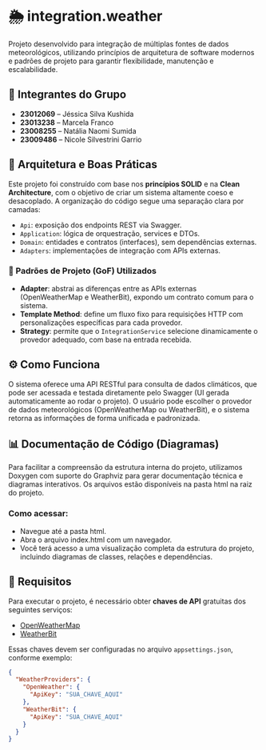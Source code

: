 # 🌦️ integration.weather
Projeto desenvolvido para integração de múltiplas fontes de dados meteorológicos, utilizando princípios de arquitetura de software modernos e padrões de projeto para garantir flexibilidade, manutenção e escalabilidade.

## 👥 Integrantes do Grupo

- **23012069** – Jéssica Silva Kushida  
- **23013238** – Marcela Franco  
- **23008255** – Natália Naomi Sumida  
- **23009486** – Nicole Silvestrini Garrio  

## 🧠 Arquitetura e Boas Práticas
Este projeto foi construído com base nos **princípios SOLID** e na **Clean Architecture**, com o objetivo de criar um sistema altamente coeso e desacoplado. A organização do código segue uma separação clara por camadas:
- `Api`: exposição dos endpoints REST via Swagger.
- `Application`: lógica de orquestração, services e DTOs.
- `Domain`: entidades e contratos (interfaces), sem dependências externas.
- `Adapters`: implementações de integração com APIs externas.

### 🧱 Padrões de Projeto (GoF) Utilizados
- **Adapter**: abstrai as diferenças entre as APIs externas (OpenWeatherMap e WeatherBit), expondo um contrato comum para o sistema.
- **Template Method**: define um fluxo fixo para requisições HTTP com personalizações específicas para cada provedor.
- **Strategy**: permite que o `IntegrationService` selecione dinamicamente o provedor adequado, com base na entrada recebida.

## ⚙️ Como Funciona
O sistema oferece uma API RESTful para consulta de dados climáticos, que pode ser acessada e testada diretamente pelo Swagger (UI gerada automaticamente ao rodar o projeto). O usuário pode escolher o provedor de dados meteorológicos (OpenWeatherMap ou WeatherBit), e o sistema retorna as informações de forma unificada e padronizada.

## 📊 Documentação de Código (Diagramas)
Para facilitar a compreensão da estrutura interna do projeto, utilizamos Doxygen com suporte do Graphviz para gerar documentação técnica e diagramas interativos.
Os arquivos estão disponíveis na pasta html na raiz do projeto.
### Como acessar:
- Navegue até a pasta html.
- Abra o arquivo index.html com um navegador.
- Você terá acesso a uma visualização completa da estrutura do projeto, incluindo diagramas de classes, relações e dependências.

## 🔐 Requisitos
Para executar o projeto, é necessário obter **chaves de API** gratuitas dos seguintes serviços:
- [OpenWeatherMap](https://openweathermap.org/api)
- [WeatherBit](https://www.weatherbit.io/)

Essas chaves devem ser configuradas no arquivo `appsettings.json`, conforme exemplo:

```json
{
  "WeatherProviders": {
    "OpenWeather": {
      "ApiKey": "SUA_CHAVE_AQUI"
    },
    "WeatherBit": {
      "ApiKey": "SUA_CHAVE_AQUI"
    }
  }
}

